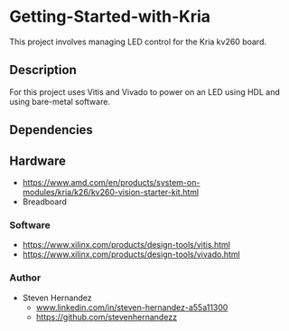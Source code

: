 # Getting-Started-with-Kria
This project involves managing LED control for the Kria kv260 board.
 
## Description
For this project uses Vitis and Vivado to power on an LED using HDL and using bare-metal software. 


## Dependencies
## Hardware
* https://www.amd.com/en/products/system-on-modules/kria/k26/kv260-vision-starter-kit.html
* Breadboard
  
### Software
* https://www.xilinx.com/products/design-tools/vitis.html
* https://www.xilinx.com/products/design-tools/vivado.html
  
### Author
* Steven Hernandez
  - www.linkedin.com/in/steven-hernandez-a55a11300
  - https://github.com/stevenhernandezz
